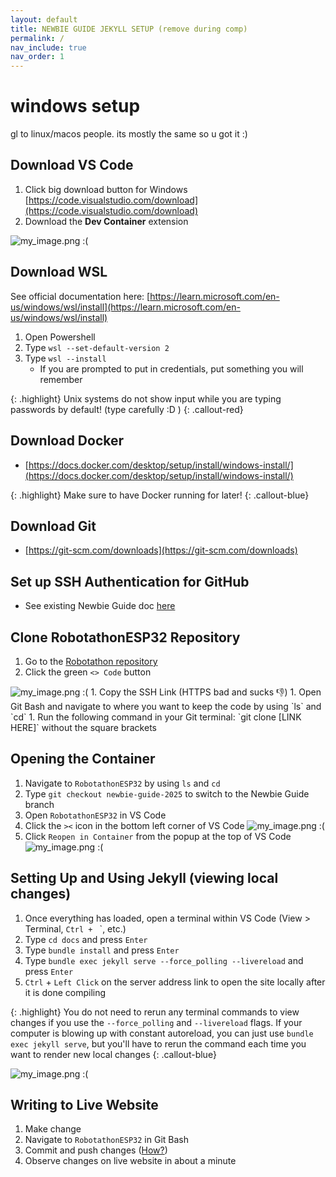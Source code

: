 ```yaml
---
layout: default
title: NEWBIE GUIDE JEKYLL SETUP (remove during comp)
permalink: /
nav_include: true
nav_order: 1
---
```


# windows setup
gl to linux/macos people. its mostly the same so u got it :)

## Download VS Code 
1. Click big download button for Windows
[https://code.visualstudio.com/download](https://code.visualstudio.com/download)        
1. Download the **Dev Container** extension

<img src="{{ '/_assets/images/dev_container.png' | prepend: site.baseurl }}" alt="my_image.png :(">

## Download WSL
See official documentation here: [https://learn.microsoft.com/en-us/windows/wsl/install](https://learn.microsoft.com/en-us/windows/wsl/install)
1. Open Powershell
1. Type `wsl --set-default-version 2`
1. Type `wsl --install`
   - If you are prompted to put in credentials, put something you will remember

{: .highlight}
Unix systems do not show input while you are typing passwords by default! (type carefully :D ) 
{: .callout-red}

## Download Docker
-  [https://docs.docker.com/desktop/setup/install/windows-install/](https://docs.docker.com/desktop/setup/install/windows-install/)

{: .highlight}
Make sure to have Docker running for later!
{: .callout-blue}

## Download Git
- [https://git-scm.com/downloads](https://git-scm.com/downloads)

## Set up SSH Authentication for GitHub
- See existing Newbie Guide doc [here](https://ut-ras.github.io/RobotathonESP32/getting-started/environment-setup/windows-setup#set-up-git-ssh-authentication)

## Clone RobotathonESP32 Repository 
1. Go to the [Robotathon repository](https://github.com/ut-ras/RobotathonESP32/tree/main)
1. Click the green `<> Code` button

<img src="{{ '/_assets/images/ssh_link_copy.png' | prepend: site.baseurl }}" alt="my_image.png :(">
1. Copy the SSH Link (HTTPS bad and sucks 👎)
1. Open Git Bash and navigate to where you want to keep the code by using `ls` and `cd`
1. Run the following command in your Git terminal: `git clone [LINK HERE]` without the square brackets


## Opening the Container
1. Navigate to `RobotathonESP32` by using `ls` and `cd`
1. Type `git checkout newbie-guide-2025` to switch to the Newbie Guide branch
1. Open `RobotathonESP32` in VS Code
1. Click the `><` icon in the bottom left corner of VS Code
      <img src="{{ '/_assets/images/the_vscode_thing.png' | prepend: site.baseurl }}" alt="my_image.png :(">
1. Click `Reopen in Container` from the popup at the top of VS Code
      <img src="{{ '/_assets/images/reopen.png' | prepend: site.baseurl }}" alt="my_image.png :(">

## Setting Up and Using Jekyll (viewing local changes)
1. Once everything has loaded, open a terminal within VS Code (View > Terminal, `Ctrl + ` `, etc.)
1. Type `cd docs` and press `Enter`
1. Type `bundle install` and press `Enter`
1. Type `bundle exec jekyll serve --force_polling --livereload` and press `Enter`
1. `Ctrl` + `Left Click` on the server address link to open the site locally after it is done compiling

{: .highlight}
You do not need to rerun any terminal commands to view changes if you use the `--force_polling` and `--livereload` flags. If your computer is blowing up with constant autoreload, you can just use `bundle exec jekyll serve`, but you'll have to rerun the command each time you want to render new local changes 
{: .callout-blue}

<img src="{{ '/_assets/images/server_link.png' | prepend: site.baseurl }}" alt="my_image.png :(">

## Writing to Live Website
1. Make change
1. Navigate to `RobotathonESP32` in Git Bash
1. Commit and push changes ([How?](https://ut-ras.github.io/RobotathonESP32/getting-started/git))
1. Observe changes on live website in about a minute